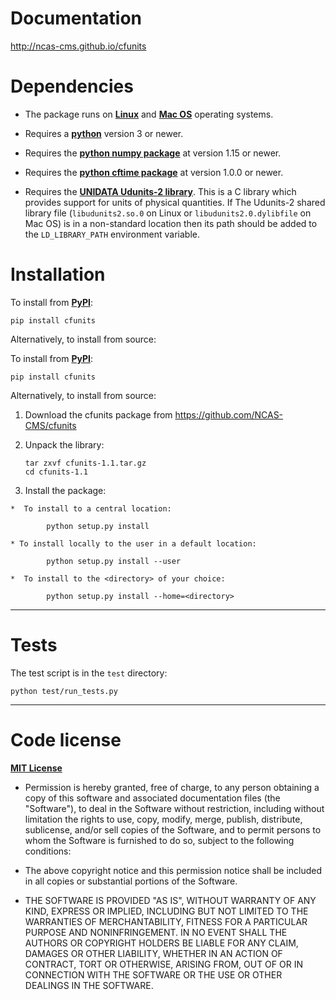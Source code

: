 # Documentation

http://ncas-cms.github.io/cfunits


# Dependencies

* The package runs on [**Linux**](http://en.wikipedia.org/wiki/Linux)
  and [**Mac OS**](http://en.wikipedia.org/wiki/Mac_OS) operating
  systems.

* Requires a [**python**](http://www.python.org) version 3 or newer.
 
* Requires the [**python numpy
  package**](https://pypi.python.org/pypi/numpy) at version 1.15 or
  newer.

* Requires the [**python cftime
  package**](https://pypi.python.org/pypi/cftime) at version 1.0.0 or
  newer.

* Requires the [**UNIDATA Udunits-2
  library**](http://www.unidata.ucar.edu/software/udunits). This is a
  C library which provides support for units of physical
  quantities. If The Udunits-2 shared library file
  (``libudunits2.so.0`` on Linux or ``libudunits2.0.dylibfile`` on Mac
  OS) is in a non-standard location then its path should be added to
  the ``LD_LIBRARY_PATH`` environment variable.

# Installation

To install from [**PyPI**](https://pypi.python.org/pypi/cfunits):

    pip install cfunits

Alternatively, to install from source:

To install from [**PyPI**](https://pypi.python.org/pypi/cfunits):

    pip install cfunits

Alternatively, to install from source:

1.  Download the cfunits package from https://github.com/NCAS-CMS/cfunits
   
2.  Unpack the library:
   
        tar zxvf cfunits-1.1.tar.gz
        cd cfunits-1.1
	  
3.   Install the package:
   
    *  To install to a central location:
     
            python setup.py install
       
    * To install locally to the user in a default location:
       
            python setup.py install --user
       
    *  To install to the <directory> of your choice:
       
            python setup.py install --home=<directory>

----------------------------------------------------------------------

Tests
=====

The test script is in the ``test`` directory:

    python test/run_tests.py


----------------------------------------------------------------------

Code license
============

[**MIT License**](http://opensource.org/licenses/mit-license.php)

  * Permission is hereby granted, free of charge, to any person
    obtaining a copy of this software and associated documentation
    files (the "Software"), to deal in the Software without
    restriction, including without limitation the rights to use, copy,
    modify, merge, publish, distribute, sublicense, and/or sell copies
    of the Software, and to permit persons to whom the Software is
    furnished to do so, subject to the following conditions:

  * The above copyright notice and this permission notice shall be
    included in all copies or substantial portions of the Software.

  * THE SOFTWARE IS PROVIDED "AS IS", WITHOUT WARRANTY OF ANY KIND,
    EXPRESS OR IMPLIED, INCLUDING BUT NOT LIMITED TO THE WARRANTIES OF
    MERCHANTABILITY, FITNESS FOR A PARTICULAR PURPOSE AND
    NONINFRINGEMENT. IN NO EVENT SHALL THE AUTHORS OR COPYRIGHT
    HOLDERS BE LIABLE FOR ANY CLAIM, DAMAGES OR OTHER LIABILITY,
    WHETHER IN AN ACTION OF CONTRACT, TORT OR OTHERWISE, ARISING FROM,
    OUT OF OR IN CONNECTION WITH THE SOFTWARE OR THE USE OR OTHER
    DEALINGS IN THE SOFTWARE.
